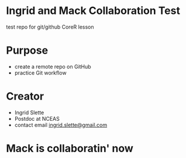 # Ingrid and Mack Collaboration Test
test repo for git/github CoreR lesson

# Purpose
- create a remote repo on GitHub
- practice Git workflow

# Creator 
- Ingrid Slette
- Postdoc at NCEAS
- contact email [ingrid.slette@gmail.com](mailto:ingrid.slette@gmail.com)

# Mack is collaboratin' now 